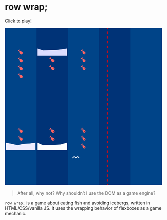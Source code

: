 # row wrap;

[Click to play!](https://justinyaodu.com/row-wrap)

![Screenshot of a game with a bird flying around icebergs and catching fish](demo.png)

> After all, why not? Why shouldn't I use the DOM as a game engine?

`row wrap;` is a game about eating fish and avoiding icebergs, written in HTML/CSS/vanilla JS. It uses the wrapping behavior of flexboxes as a game mechanic.
